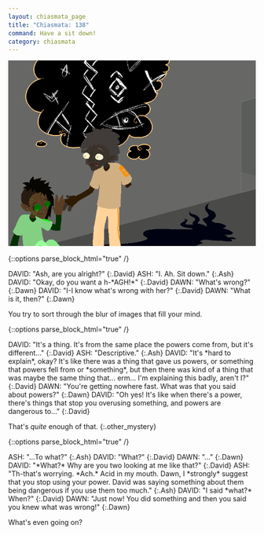 ```yaml
---
layout: chiasmata_page
title: "Chiasmata: 138"
command: Have a sit down!
category: chiasmata
---
```


![138](/chiasmata/images/narrative/137.gif)

{::options parse_block_html="true" /}
<div class="dialogue">
DAVID: "Ash, are you alright?" 
{:.David}
ASH: "I. Ah. Sit down." 
{:.Ash}
DAVID: "Okay, do you want a h-*AGH!*" 
{:.David}
DAWN: "What's wrong?" 
{:.Dawn}
DAVID: "I-I know what's wrong with her?" 
{:.David}
DAWN: "What is it, then?" 
{:.Dawn}
</div>

You try to sort through the blur of images that fill your mind.

{::options parse_block_html="true" /}
<div class="dialogue">
DAVID: "It's a thing. It's from the same place the powers come from, but it's different..." 
{:.David}
ASH: "Descriptive." 
{:.Ash}
DAVID: "It's *hard to explain*, okay? It's like there was a thing that gave us powers, or something that powers fell from or *something*, but then there was kind of a thing that was maybe the same thing that... erm... I'm explaining this badly, aren't I?" 
{:.David}
DAWN: "You're getting nowhere fast. What was that you said about powers?" 
{:.Dawn}
DAVID: "Oh yes! It's like when there's a power, there's things that stop you overusing something, and powers are dangerous to..." 
{:.David}
</div>

That's *quite* enough of that. 
{:.other_mystery}

{::options parse_block_html="true" /}
<div class="dialogue">
ASH: "...To what?" 
{:.Ash}
DAVID: "What?" 
{:.David}
DAWN: "..." 
{:.Dawn}
DAVID: "*What?* Why are you two looking at me like that?" 
{:.David}
ASH: "Th-that's worrying. *Ach.* Acid in my mouth. Dawn, I *strongly* suggest that you stop using your power. David was saying something about them being dangerous if you use them too much." 
{:.Ash}
DAVID: "I said *what?* When?" 
{:.David}
DAWN: "Just now! You did something and then you said you knew what was wrong!" 
{:.Dawn}
</div>

What's even going on?